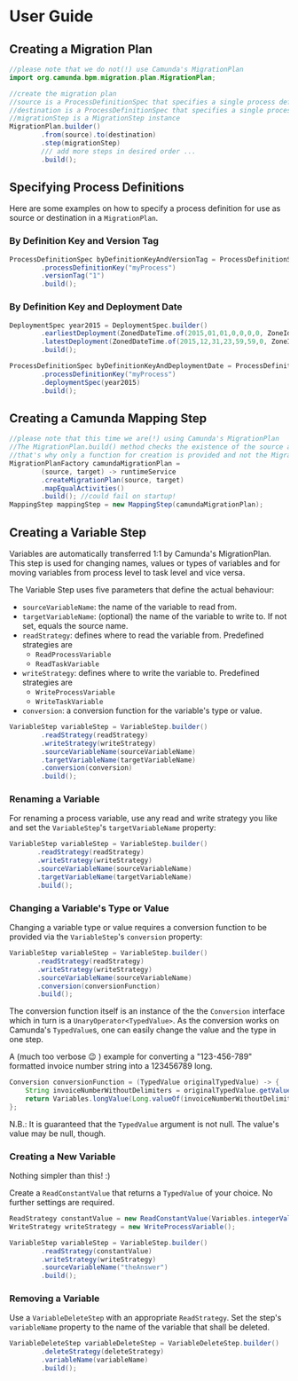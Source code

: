 # User Guide

## Creating a Migration Plan

```java
//please note that we do not(!) use Camunda's MigrationPlan
import org.camunda.bpm.migration.plan.MigrationPlan;

//create the migration plan
//source is a ProcessDefinitionSpec that specifies a single process definition who's instance shall be migrated
//destination is a ProcessDefinitionSpec that specifies a single process definition where the instances should be migrated to.
//migrationStep is a MigrationStep instance
MigrationPlan.builder()
		.from(source).to(destination)
		.step(migrationStep)
		/// add more steps in desired order ...
		.build();
```

## Specifying Process Definitions

Here are some examples on how to specify a process definition for use as source or destination in a `MigrationPlan`.

### By Definition Key and Version Tag
```java
ProcessDefinitionSpec byDefinitionKeyAndVersionTag = ProcessDefinitionSpec.builder()
		.processDefinitionKey("myProcess")
		.versionTag("1")
		.build();
```

### By Definition Key and Deployment Date
```java
DeploymentSpec year2015 = DeploymentSpec.builder()
		.earliestDeployment(ZonedDateTime.of(2015,01,01,0,0,0,0, ZoneId.of("CET")))
		.latestDeployment(ZonedDateTime.of(2015,12,31,23,59,59,0, ZoneId.of("CET")))
		.build();

ProcessDefinitionSpec byDefinitionKeyAndDeploymentDate = ProcessDefinitionSpec.builder()
		.processDefinitionKey("myProcess")
		.deploymentSpec(year2015)
		.build();
```

## Creating a Camunda Mapping Step

```java
//please note that this time we are(!) using Camunda's MigrationPlan
//The MigrationPlan.build() method checks the existence of the source and target ProcessDefinitions,
//that's why only a function for creation is provided and not the MigrationPlan itself
MigrationPlanFactory camundaMigrationPlan =
		(source, target) -> runtimeService
		.createMigrationPlan(source, target)
		.mapEqualActivities()
		.build(); //could fail on startup!
MappingStep mappingStep = new MappingStep(camundaMigrationPlan);
```

## Creating a Variable Step

Variables are automatically transferred 1:1 by Camunda's MigrationPlan.
 This step is used for changing names, values or types of variables and
 for moving variables from process level to task level and vice versa.

The Variable Step uses five parameters that define the actual behaviour:

- `sourceVariableName`: the name of the variable to read from.
- `targetVariableName`: (optional) the name of the variable to write to. If not set, equals the source name.
- `readStrategy`: defines where to read the variable from. Predefined strategies are
  - `ReadProcessVariable`
  - `ReadTaskVariable`
- `writeStrategy`: defines where to write the variable to. Predefined strategies are
  - `WriteProcessVariable`
  - `WriteTaskVariable`
- `conversion`: a conversion function for the variable's type or value. 

```java
VariableStep variableStep = VariableStep.builder()
		.readStrategy(readStrategy)
		.writeStrategy(writeStrategy)
		.sourceVariableName(sourceVariableName)
		.targetVariableName(targetVariableName)
		.conversion(conversion)
		.build();
```

### Renaming a Variable

For renaming a process variable, use any read and write strategy you like
and set the `VariableStep`'s `targetVariableName` property:

 ```java
VariableStep variableStep = VariableStep.builder()
		.readStrategy(readStrategy)
		.writeStrategy(writeStrategy)
		.sourceVariableName(sourceVariableName)
		.targetVariableName(targetVariableName)
		.build();
```

### Changing a Variable's Type or Value

Changing a variable type or value requires a conversion function to be provided
via the `VariableStep`'s `conversion` property:

 ```java
VariableStep variableStep = VariableStep.builder()
		.readStrategy(readStrategy)
		.writeStrategy(writeStrategy)
		.sourceVariableName(sourceVariableName)
		.conversion(conversionFunction)
		.build();
```

The conversion function itself is an instance of the the `Conversion`
interface which in turn is a `UnaryOperator<TypedValue>`.
As the conversion works on Camunda's `TypedValue`s, one can easily change
the value and the type in one step.

A (much too verbose :wink: ) example for converting a "123-456-789" formatted invoice number string into a 123456789 long.
```java
Conversion conversionFunction = (TypedValue originalTypedValue) -> {
	String invoiceNumberWithoutDelimiters = originalTypedValue.getValue().toString().replace("-", "");
	return Variables.longValue(Long.valueOf(invoiceNumberWithoutDelimiters));
};
```

N.B.: It is guaranteed that the `TypedValue` argument is not null. The value's value may be null, though.

### Creating a New Variable

Nothing simpler than this! :)

Create a `ReadConstantValue` that returns a `TypedValue` of your choice. No further settings are required.

```java
ReadStrategy constantValue = new ReadConstantValue(Variables.integerValue(42));
WriteStrategy writeStrategy = new WriteProcessVariable();

VariableStep variableStep = VariableStep.builder()
		.readStrategy(constantValue)
		.writeStrategy(writeStrategy)
		.sourceVariableName("theAnswer")
		.build();
```

### Removing a Variable

Use a `VariableDeleteStep` with an appropriate `ReadStrategy`.
Set the step's `variableName` property to the name of the variable that shall be deleted.

```java
VariableDeleteStep variableDeleteStep = VariableDeleteStep.builder()
		.deleteStrategy(deleteStrategy)
		.variableName(variableName)
		.build();
```
